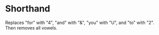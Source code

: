 # Shorthand
Replaces "for" with "4", "and" with "&amp;", "you" with "U", and "to" with "2". Then removes all vowels.

